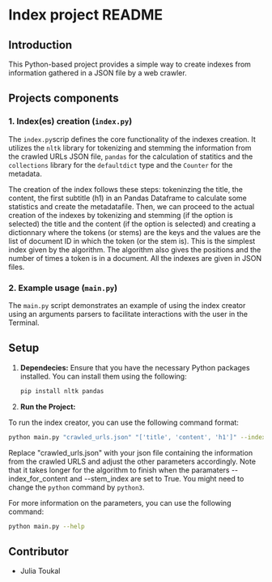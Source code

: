 # Index project README

## Introduction
This Python-based project provides a simple way to create indexes from information gathered in a JSON file by a web crawler.

## Projects components

### 1. Index(es) creation (`index.py`)

The `index.py`scrip defines the core functionality of the indexes creation. It utilizes the `nltk` library for tokenizing and stemming the information from the crawled URLs JSON file, `pandas` for the calculation of statitics and the `collections` library for the `defaultdict` type and the `Counter` for the metadata. 

The creation of the index follows these steps: tokeninzing the title, the content, the first subtitle (h1) in an Pandas Dataframe to calculate some statistics and create the metadatafile. Then, we can proceed to the actual creation of the indexes by tokenizing and stemming (if the option is selected) the title and the content (if the option is selected) and creating a dictionnary where the tokens (or stems) are the keys and the values are the list of document ID in which the token (or the stem is). This is the simplest index given by the algorithm. The algorithm also gives the positions and the number of times a token is in a document. All the indexes are given in JSON files.

### 2. Example usage (`main.py`)

The `main.py` script demonstrates an example of using the index creator using an arguments parsers to facilitate interactions with the user in the Terminal.

## Setup

1. **Dependecies:** Ensure that you have the necessary Python packages installed. You can install them using the following:

    ```bash
   pip install nltk pandas
   ```
2. **Run the Project:**

To run the index creator, you can use the following command format:

```bash
python main.py "crawled_urls.json" "['title', 'content', 'h1']" --index_for_content False --stem_index False
```

Replace "crawled_urls.json" with your json file containing the information from the crawled URLS and adjust the other parameters accordingly. Note that it takes longer for the algorithm to finish when the paramaters --index_for_content and --stem_index are set to True.
You might need to change the `python` command by `python3`.

For more information on the parameters, you can use the following command:

```bash
python main.py --help
```

## Contributor

- Julia Toukal
